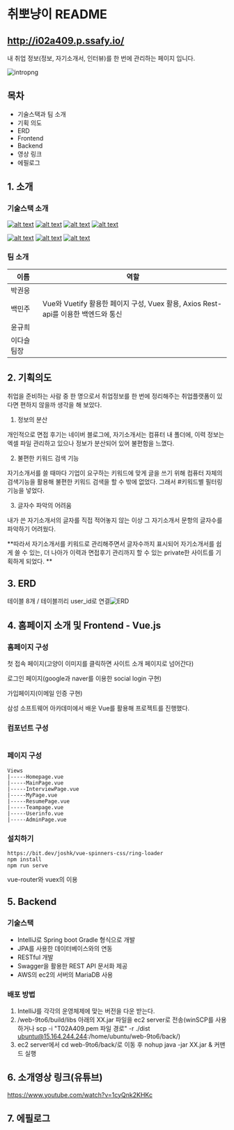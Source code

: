 

# 취뽀냥이  README

## http://i02a409.p.ssafy.io/



내 취업 정보(정보, 자기소개서, 인터뷰)를 한 번에 관리하는 페이지 입니다.

![intropng](./intropng.png)



## 목차

- 기술스택과 팀 소개
- 기획 의도
- ERD
- Frontend
- Backend
- 영상 링크
- 에필로그



##  1. 소개

### 기술스택 소개

[![alt text](https://img.shields.io/badge/java-v16.4.2-orange.svg?longCache=true&style=flat-square)](https://www.java.com/ko/) [![alt text](https://img.shields.io/badge/Springboot-gradle-9cf.svg?longCache=true&style=flat-square)](https://spring.io/projects/spring-boot) [![alt text](https://img.shields.io/badge/IntelliJ-2019.3.3-yellow.svg?longCache=true&style=flat-square)](https://www.jetbrains.com/ko-kr/idea/) [![alt text](https://img.shields.io/badge/MariaDB-10.4-blue.svg?longCache=true&style=flat-square)](https://mariadb.com/) 

[![alt text](https://img.shields.io/badge/vue.js-2.5.16-success.svg?longCache=true&style=flat-square)](https://vuejs.org/) [![alt text](https://img.shields.io/badge/@vue--cli-v4.1.2-green.svg?longCache=true&style=flat-square)](https://cli.vuejs.org/) [![alt text](https://img.shields.io/badge/VisualStudioCode-1.4-blueviolet.svg?longCache=true&style=flat-square)](https://code.visualstudio.com/) 



### 팀 소개

| 이름        | 역할                                                         |
| ----------- | ------------------------------------------------------------ |
| 박권응      |                                                              |
| 백민주      | Vue와 Vuetify 활용한 페이지 구성, Vuex 활용, Axios Rest-api를 이용한 백엔드와 통신 |
| 윤규희      |                                                              |
| 이다슬 팀장 |                                                              |



## 2. 기획의도

취업을 준비하는 사람 중 한 명으로서 취업정보를 한 번에 정리해주는 취업플랫폼이 있다면 편하지 않을까 생각을 해 보았다. 

1) 정보의 분산

개인적으로 면접 후기는 네이버 블로그에, 자기소개서는 컴퓨터 내 폴더에, 이력 정보는 엑셀 파일 관리하고 있으나 정보가 분산되어 있어 불편함을 느꼈다. 

2) 불편한 키워드 검색 기능

자기소개서를 쓸 때마다 기업이 요구하는 키워드에 맞게 글을 쓰기 위해 컴퓨터 자체의 검색기능을 활용해 불편한 키워드 검색을 할 수 밖에 없었다. 그래서 #키워드별 필터링 기능을 넣었다.

3) 글자수 파악의 어려움

내가 쓴 자기소개서의 글자를 직접 적어놓지 않는 이상 그 자기소개서 문항의 글자수를 파악하기 어려웠다. 

**따라서 자기소개서를 키워드로 관리해주면서 글자수까지 표시되어 자기소개서를 쉽게 쓸 수 있는, 더 나아가 이력과 면접후기 관리까지 할 수 있는 private한 사이트를 기획하게 되었다. **



## 3. ERD

테이블 8개 / 테이블끼리 user_id로 연결![ERD](./ERD.png)



## 4. 홈페이지 소개 및  Frontend - Vue.js 

### 홈페이지 구성

첫 접속 페이지(고양이 이미지를 클릭하면 사이트 소개 페이지로 넘어간다)

로그인 페이지(google과 naver를 이용한 social login 구현)

가입페이지(이메일 인증 구현)











삼성 소프트웨어 아카데미에서 배운 Vue를 활용해 프로젝트를 진행했다. 

### 컴포넌트 구성

```

```

### 페이지 구성

```
Views
|-----Homepage.vue
|-----MainPage.vue
|-----InterviewPage.vue
|-----MyPage.vue
|-----ResumePage.vue
|-----Teampage.vue
|-----Userinfo.vue
|-----AdminPage.vue
```

### 설치하기

```
https://bit.dev/joshk/vue-spinners-css/ring-loader
npm install
npm run serve
```

vue-router와 vuex의 이용



## 5. Backend

### 기술스택

- IntelliJ로 Spring boot Gradle 형식으로 개발
- JPA를 사용한 데이터베이스와의 연동
- RESTful 개발
- Swagger을 활용한 REST API 문서화 제공
- AWS의 ec2의 서버의 MariaDB 사용

### 배포 방법

1. IntelliJ를 각각의 운영체제에 맞는 버전을 다운 받는다. 
2. /web-9to6/build/libs 아래의 XX.jar 파일을 ec2 server로 전송(winSCP를 사용하거나 scp -i "T02A409.pem 파일 경로" -r ./dist ubuntu@15.164.244.244:/home/ubuntu/web-9to6/back/)
3. ec2 server에서 cd web-9to6/back/로 이동 후 nohup java -jar XX.jar & 커맨드 실행



## 6. 소개영상 링크(유튜브)

https://www.youtube.com/watch?v=1cyQnk2KHKc



## 7. 에필로그